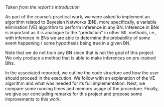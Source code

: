 *Taken from the report's introduction*

As part of the course’s practical work, we were asked to implement an algorithm
related to Bayesian Networks (BN), more specifically, a variable elimination
(VE) algorithm to perform inference in any BN. Inference in BNs is important
as it is analogue to the "prediction" in other ML methods, i.e., with inference in
BNs we are able to determine the probability of some event happening / some
hypothesis being true in a given BN.

Note that we do not train any BN since that is not the goal of this project.
We only produce a method that is able to make inferences on pre-trained BNs.

In the associated reported, we outline the code structure and how the user should
proceed in the execution. We follow with an explanation of the VE algorithm
and what was needed for its full implementation. Next, we compare some running times and memory usage of the procedure. Finally, we give our concluding
remarks for this project and propose some improvements to this work.

